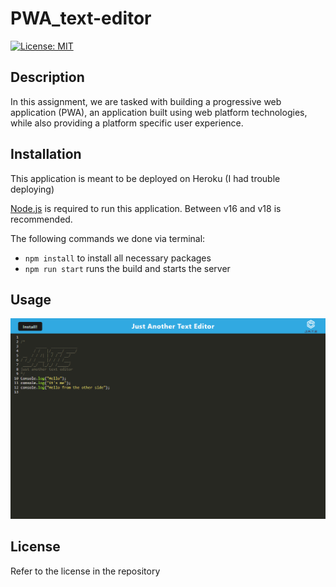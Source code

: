 # PWA_text-editor

[![License: MIT](https://img.shields.io/badge/License-MIT-yellow.svg)](https://opensource.org/licenses/MIT)

## Description

In this assignment, we are tasked with building a progressive web application (PWA), an application built using web platform technologies, while also providing a platform specific user experience.

## Installation

This application is meant to be deployed on Heroku (I had trouble deploying)

[Node.js](https://nodejs.org/en) is required to run this application. Between v16 and v18 is recommended.

The following commands we done via terminal: 

- `npm install` to install all necessary packages
- `npm run start` runs the build and starts the server

## Usage

![PWA-TE-ss](./assets/images/pwa-text-editor.png)

## License

Refer to the license in the repository
